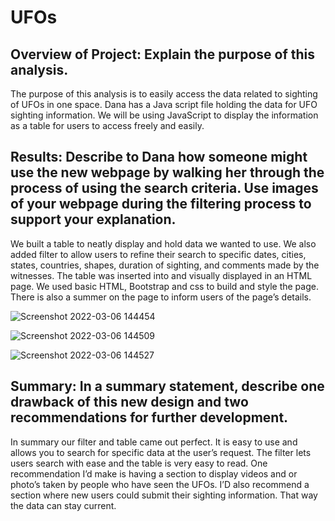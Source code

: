 # UFOs

## Overview of Project: Explain the purpose of this analysis.

The purpose of this analysis is to easily access the data related to sighting of UFOs in one space. Dana has a Java script file holding the data for UFO sighting information.  We will be using JavaScript to display the information as a table for users to access freely and easily. 


## Results: Describe to Dana how someone might use the new webpage by walking her through the process of using the search criteria. Use images of your webpage during the filtering process to support your explanation.

We built a table to neatly display and hold data we wanted to use. We also added filter to allow users to refine their search to specific dates, cities, states, countries, shapes, duration of sighting, and comments made by the witnesses. The table was inserted into and visually displayed in an HTML page. We used basic HTML, Bootstrap and css to build and style the page. There is also a summer on the page to inform users of the page’s details. 

![Screenshot 2022-03-06 144454](https://user-images.githubusercontent.com/93060074/156939528-ad4db286-4d65-4d44-9be0-7a99bca7dbb0.png)

![Screenshot 2022-03-06 144509](https://user-images.githubusercontent.com/93060074/156939532-71366aa9-bda1-42bb-b9b0-87682d67586d.png)

![Screenshot 2022-03-06 144527](https://user-images.githubusercontent.com/93060074/156939538-d211dd4f-1780-482f-87b4-0d7f69fa9938.png)


## Summary: In a summary statement, describe one drawback of this new design and two recommendations for further development.

In summary our filter and table came out perfect. It is easy to use and allows you to search for specific data at the user’s request. The filter lets users search with ease and the table is very easy to read.
One recommendation I’d make is having a section to display videos and or photo’s taken by people who have seen the UFOs. I’D also recommend a section where new users could submit their sighting information. That way the data can stay current.
